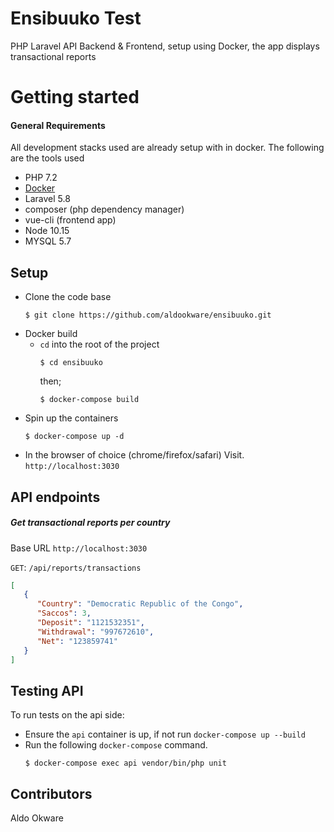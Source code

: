 #  Ensibuuko Test
PHP Laravel API  Backend &amp; Frontend, setup using Docker, the app displays transactional reports


# Getting started 
#### General Requirements
All development stacks used are already setup with in docker. The following are the tools used
   - PHP 7.2
   - [Docker](https://www.docker.com/) 
   - Laravel 5.8
   - composer (php dependency manager)
   - vue-cli (frontend app)
   - Node 10.15
   - MYSQL 5.7

## Setup 
- Clone the code base
   ```
   $ git clone https://github.com/aldookware/ensibuuko.git 
   ```
- Docker build
   - `cd` into the root of the project
      ```
      $ cd ensibuuko
      ```
      then;
      ```
      $ docker-compose build
      ```
- Spin up the containers
  ```
  $ docker-compose up -d
  ```
- In the browser of choice (chrome/firefox/safari)  Visit. 
`http://localhost:3030`

## API endpoints
##### Get transactional reports  per country 
Base URL  `http://localhost:3030`

`GET`: `/api/reports/transactions`
   ```json
   [
      {
         "Country": "Democratic Republic of the Congo",
         "Saccos": 3,
         "Deposit": "1121532351",
         "Withdrawal": "997672610",
         "Net": "123859741"
      }
   ]
   ```


## Testing API 
To run tests on the api side:
- Ensure the `api` container is up, if not  run `docker-compose up --build` 
- Run the following `docker-compose` command. 
   ```
   $ docker-compose exec api vendor/bin/php unit
   ```

## Contributors
Aldo Okware 
